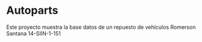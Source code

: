 # Autoparts
Este proyecto muestra la base datos de un repuesto de vehículos Romerson Santana 14-SIIN-1-151
